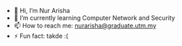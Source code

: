 - 👋 Hi, I’m Nur Arisha
- 🌱 I’m currently learning Computer Network and Security
- 📫 How to reach me: nurarisha@graduate.utm.my
- ⚡ Fun fact: takde :(

<!---
ar1sha55/ar1sha55 is a ✨ special ✨ repository because its `README.md` (this file) appears on your GitHub profile.
You can click the Preview link to take a look at your changes.
--->
